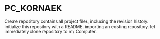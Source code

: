 # PC_KORNAEK
Create repository contains all project files, including the revision history. initialize this repository with a README. importing an existing repository. let immediately clone repository to my Computer.
